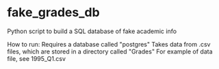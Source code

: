 # fake_grades_db
Python script to build a SQL database of fake academic info

How to run:
Requires a database called "postgres"
Takes data from .csv files, which are stored in a directory called "Grades"
For example of data file, see 1995_Q1.csv
